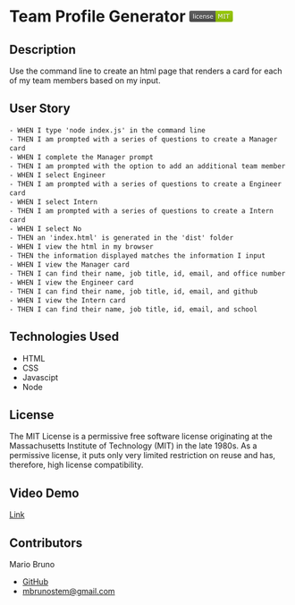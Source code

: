 # Team Profile Generator ![License](./assets/LicenseMIT.png)

## Description
Use the command line to create an html page that renders a card for each of my team members based on my input.
        
## User Story
```
- WHEN I type 'node index.js' in the command line
- THEN I am prompted with a series of questions to create a Manager card
- WHEN I complete the Manager prompt
- THEN I am prompted with the option to add an additional team member
- WHEN I select Engineer
- THEN I am prompted with a series of questions to create a Engineer card
- WHEN I select Intern
- THEN I am prompted with a series of questions to create a Intern card
- WHEN I select No
- THEN an 'index.html' is generated in the 'dist' folder
- WHEN I view the html in my browser
- THEN the information displayed matches the information I input
- WHEN I view the Manager card
- THEN I can find their name, job title, id, email, and office number
- WHEN I view the Engineer card
- THEN I can find their name, job title, id, email, and github
- WHEN I view the Intern card
- THEN I can find their name, job title, id, email, and school
```

## Technologies Used
- HTML
- CSS
- Javascipt
- Node

## License
The MIT License is a permissive free software license originating at the Massachusetts Institute of Technology (MIT) in the late 1980s. As a permissive license, it puts only very limited restriction on reuse and has, therefore, high license compatibility.

## Video Demo
[Link](https://watch.screencastify.com/v/WvtFOvWxaeQDkPFfgKL8)

## Contributors
Mario Bruno
* [GitHub](https://github.com/MBrunoStem)
* mbrunostem@gmail.com
